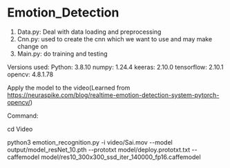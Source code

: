 # Emotion_Detection

1. Data.py: Deal with data loading and preprocessing
2. Cnn.py: used to create the cnn which we want to use and may make change on
3. Main.py: do training and testing

Versions used:
Python: 3.8.10
numpy: 1.24.4
keeras: 2.10.0
tensorflow: 2.10.1
opencv: 4.8.1.78


Apply the model to the video(Learned from https://neuraspike.com/blog/realtime-emotion-detection-system-pytorch-opencv/)

Command:

cd Video

python3 emotion_recognition.py -i video/Sai.mov --model output/model_resNet_10.pth  --prototxt model/deploy.prototxt.txt  --caffemodel model/res10_300x300_ssd_iter_140000_fp16.caffemodel

